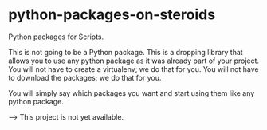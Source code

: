 # python-packages-on-steroids
Python packages for Scripts.

This is not going to be a Python package.
This is a dropping library that allows you to use any python package as it was already part of your project.
You will not have to create a virtualenv; we do that for you.
You will not have to download the packages; we do that for you.

You will simply say which packages you want and start using them like any python package.

--> This project is not yet available.
